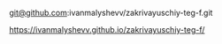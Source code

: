 git@github.com:ivanmalyshevv/zakrivayuschiy-teg-f.git

https://ivanmalyshevv.github.io/zakrivayuschiy-teg-f/